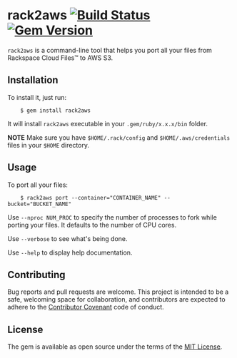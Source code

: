 # rack2aws [![Build Status](https://travis-ci.org/amrfaissal/rack2aws.svg?branch=master)](https://travis-ci.org/amrfaissal/rack2aws) [![Gem Version](https://badge.fury.io/rb/rack2aws.svg)](https://badge.fury.io/rb/rack2aws)

`rack2aws` is a command-line tool that helps you port all your files from Rackspace Cloud Files&trade; to AWS S3.

## Installation

To install it, just run:

```
    $ gem install rack2aws
```

It will install `rack2aws` executable in your `.gem/ruby/x.x.x/bin` folder.

**NOTE** Make sure you have `$HOME/.rack/config` and `$HOME/.aws/credentials` files in your `$HOME` directory.

## Usage

To port all your files:

```
    $ rack2aws port --container="CONTAINER_NAME" --bucket="BUCKET_NAME"
```

Use `--nproc NUM_PROC` to specify the number of processes to fork while porting your files. It defaults to the number of CPU cores.

Use `--verbose` to see what's being done.

Use `--help` to display help documentation.

## Contributing

Bug reports and pull requests are welcome. This project is intended to be a safe, welcoming space for collaboration, and contributors are expected to adhere to the [Contributor Covenant](http://contributor-covenant.org/) code of conduct.

## License

The gem is available as open source under the terms of the [MIT License](http://opensource.org/licenses/MIT).
